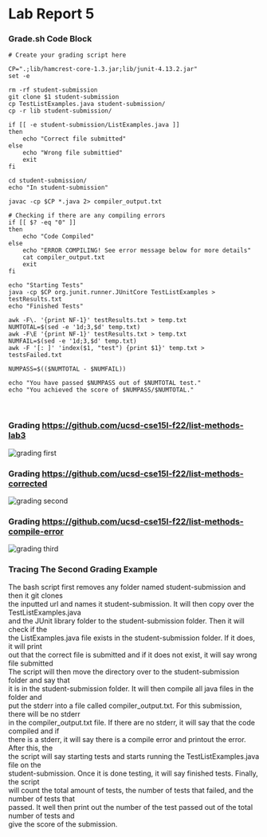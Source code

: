# Lab Report 5
### Grade.sh Code Block
```
# Create your grading script here

CP=".;lib/hamcrest-core-1.3.jar;lib/junit-4.13.2.jar"
set -e

rm -rf student-submission
git clone $1 student-submission
cp TestListExamples.java student-submission/
cp -r lib student-submission/

if [[ -e student-submission/ListExamples.java ]]
then
    echo "Correct file submitted"
else
    echo "Wrong file submittied"
    exit
fi

cd student-submission/
echo "In student-submission"

javac -cp $CP *.java 2> compiler_output.txt

# Checking if there are any compiling errors
if [[ $? -eq "0" ]]
then
    echo "Code Compiled"	
else
	echo "ERROR COMPILING! See error message below for more details"
	cat compiler_output.txt
	exit
fi

echo "Starting Tests"
java -cp $CP org.junit.runner.JUnitCore TestListExamples > testResults.txt
echo "Finished Tests"

awk -F\. '{print NF-1}' testResults.txt > temp.txt
NUMTOTAL=$(sed -e '1d;3,$d' temp.txt)
awk -F\E '{print NF-1}' testResults.txt > temp.txt
NUMFAIL=$(sed -e '1d;3,$d' temp.txt)
awk -F '[: ]' 'index($1, "test") {print $1}' temp.txt > testsFailed.txt

NUMPASS=$(($NUMTOTAL - $NUMFAIL))

echo "You have passed $NUMPASS out of $NUMTOTAL test."
echo "You achieved the score of $NUMPASS/$NUMTOTAL."
```
<br/>

### Grading https://github.com/ucsd-cse15l-f22/list-methods-lab3

![grading first](https://user-images.githubusercontent.com/114313685/203482854-568a021a-3f8f-4526-9119-748733ce92ce.PNG) <br/>

### Grading https://github.com/ucsd-cse15l-f22/list-methods-corrected

![grading second](https://user-images.githubusercontent.com/114313685/203482166-74508382-a141-4db2-9f72-f36e12eb5f39.PNG) <br/>

### Grading https://github.com/ucsd-cse15l-f22/list-methods-compile-error

![grading third](https://user-images.githubusercontent.com/114313685/203482607-422b91eb-180b-438a-bda2-864b702c8ce8.PNG) <br/>

### Tracing The Second Grading Example

The bash script first removes any folder named student-submission and then it git clones <br/>
the inputted url and names it student-submission. It will then copy over the TestListExamples.java <br/>
and the JUnit library folder to the student-submission folder. Then it will check if the <br/>
the ListExamples.java file exists in the student-submission folder. If it does, it will print <br/>
out that the correct file is submitted and if it does not exist, it will say wrong file submitted <br/>
The script will then move the directory over to the student-submission folder and say that <br/>
it is in the student-submission folder. It will then compile all java files in the folder and <br/>
put the stderr into a file called compiler_output.txt. For this submission, there will be no stderr <br/>
in the compiler_output.txt file. If there are no stderr, it will say that the code compiled and if <br/>
there is a stderr, it will say there is a compile error and printout the error. After this, the <br/>
the script will say starting tests and starts running the TestListExamples.java file on the <br/>
student-submission. Once it is done testing, it will say finished tests. Finally, the script <br/>
will count the total amount of tests, the number of tests that failed, and the number of tests that <br/>
passed. It well then print out the number of the test passed out of the total number of tests and <br/>
give the score of the submission.





